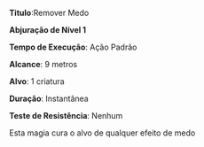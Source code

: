 **Titulo**:Remover Medo

**Abjuração de Nível 1**

**Tempo de Execução**: Ação Padrão

**Alcance**: 9 metros

**Alvo**: 1 criatura

**Duração**: Instantânea

**Teste de Resistência**: Nenhum

Esta magia cura o alvo de qualquer efeito de medo